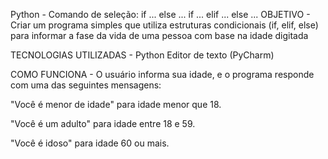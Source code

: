 Python - Comando de seleção: if ... else ... 
					    if ... elif ... else ...
OBJETIVO - 
Criar um programa simples que utiliza estruturas condicionais (if, elif, else) para informar a fase da vida de uma pessoa com base na idade digitada

TECNOLOGIAS UTILIZADAS - 
Python 
Editor de texto (PyCharm)

COMO FUNCIONA - 
O usuário informa sua idade, e o programa responde com uma das seguintes mensagens:

"Você é menor de idade" para idade menor que 18.

"Você é um adulto" para idade entre 18 e 59.

"Você é idoso" para idade 60 ou mais.


